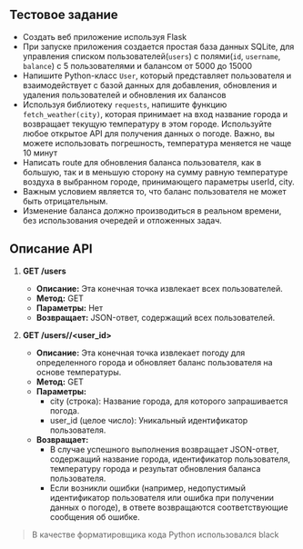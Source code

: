 

## Тестовое задание

- Создать веб приложение используя Flask
- При запуске приложения создается простая база данных SQLite, для управления списком пользователей(`users`) с полями(`id`, `username`, `balance`) с 5 пользователями и балансом от 5000 до 15000
- Напишите Python-класс `User`, который представляет пользователя и взаимодействует с базой данных для добавления, обновления и удаления пользователей и обновления их балансов
- Используя библиотеку `requests`, напишите функцию `fetch_weather(city)`, которая принимает на вход название города и возвращает текущую температуру в этом городе. Используйте любое открытое API для получения данных о погоде. Важно, вы можете использовать погрешность, температура меняется не чаще 10 минут
- Написать route для обновления баланса пользователя, как в большую, так и в меньшую сторону на сумму равную температуре воздуха в выбранном городе, принимающего параметры userId, city.
- Важным условием является то, что баланс пользователя не может быть отрицательным.
- Изменение баланса должно производиться в реальном времени, без использования очередей и отложенных задач.


## Описание API

1. **GET /users**
    - **Описание:** Эта конечная точка извлекает всех пользователей.
    - **Метод:** GET
    - **Параметры:** Нет
    - **Возвращает:** JSON-ответ, содержащий всех пользователей.

2. **GET /users/<city>/<user_id>**
    - **Описание:** Эта конечная точка извлекает погоду для определенного города и обновляет баланс пользователя на основе температуры.
    - **Метод:** GET
    - **Параметры:**
        - city (строка): Название города, для которого запрашивается погода.
        - user_id (целое число): Уникальный идентификатор пользователя.
    - **Возвращает:**
        - В случае успешного выполнения возвращает JSON-ответ, содержащий название города, идентификатор пользователя, температуру города и результат обновления баланса пользователя.
        - Если возникли ошибки (например, недопустимый идентификатор пользователя или ошибка при получении данных о погоде), в ответе возвращаются соответствующие сообщения об ошибке.


> В качестве форматировщика кода Python использовался black